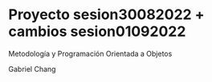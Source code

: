 # Proyecto sesion30082022 + cambios sesion01092022

Metodología y Programación Orientada a Objetos

Gabriel Chang

